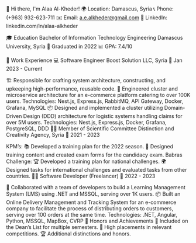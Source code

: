 👋 Hi there, I'm Alaa Al-Kheder!
🌍 Location: Damascus, Syria
📞 Phone: (+963) 932-623-711
✉️ Email: a.e.alkheder@gmail.com
🔗 LinkedIn: linkedin.com/in/alaa-alkheder

🎓 Education
Bachelor of Information Technology Engineering
Damascus University, Syria
📅 Graduated in 2022
📊 GPA: 7.4/10

💼 Work Experience
💻 Software Engineer
Boost Solution LLC, Syria
📅 Jan 2023 - Current

🏗️ Responsible for crafting system architecture, constructing, and upkeeping high-performance, reusable code.
🚀 Engineered cluster and microservice architecture for an e-commerce platform catering to over 100K users.
Technologies: Nest.js, Express.js, RabbitMQ, API Gateway, Docker, Grafana, MySQL
📦 Designed and implemented a cluster utilizing Domain-Driven Design (DDD) architecture for logistic systems handling claims for over 5M users.
Technologies: Nest.js, Express.js, Docker, Grafana, PostgreSQL, DDD
🧑‍🔬 Member of Scientific Committee
Distinction and Creativity Agency, Syria
📅 2021 - 2023

KPM’s:
📚 Developed a training plan for the 2022 season.
📝 Designed training content and created exam forms for the candidacy exam.
Babras Challenge:
🏆 Developed a training plan for national challenges.
🌍 Designed tasks for international challenges and evaluated tasks from other countries.
👨‍💻 Software Developer (Freelancer)
📅 2022 - 2023

🤝 Collaborated with a team of developers to build a Learning Management System (LMS) using .NET and MSSQL, serving over 1K users.
📦 Built an Online Delivery Management and Tracking System for an e-commerce company to facilitate the process of distributing orders to customers, serving over 100 orders at the same time.
Technologies: .NET, Angular, Python, MSSQL, MapBox, CVRP
🏅 Honors and Achievements
🌟 Included on the Dean’s List for multiple semesters.
🥇 High placements in relevant competitions.
🏆 Additional distinctions and honors.
